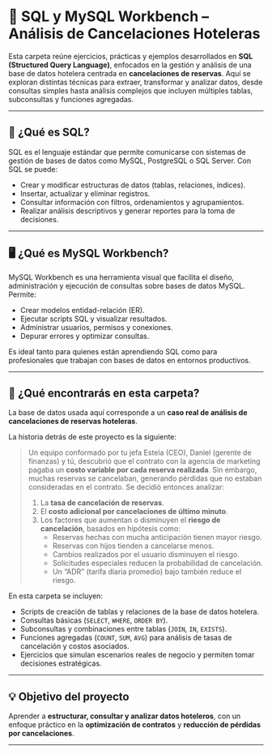 # 🧠 SQL y MySQL Workbench – Análisis de Cancelaciones Hoteleras

Esta carpeta reúne ejercicios, prácticas y ejemplos desarrollados en **SQL (Structured Query Language)**, enfocados en la gestión y análisis de una base de datos hotelera centrada en **cancelaciones de reservas**. Aquí se exploran distintas técnicas para extraer, transformar y analizar datos, desde consultas simples hasta análisis complejos que incluyen múltiples tablas, subconsultas y funciones agregadas.

---

## 🧰 ¿Qué es SQL?

SQL es el lenguaje estándar que permite comunicarse con sistemas de gestión de bases de datos como MySQL, PostgreSQL o SQL Server. Con SQL se puede:

- Crear y modificar estructuras de datos (tablas, relaciones, índices).  
- Insertar, actualizar y eliminar registros.  
- Consultar información con filtros, ordenamientos y agrupamientos.  
- Realizar análisis descriptivos y generar reportes para la toma de decisiones.

---

## 🖥️ ¿Qué es MySQL Workbench?

MySQL Workbench es una herramienta visual que facilita el diseño, administración y ejecución de consultas sobre bases de datos MySQL. Permite:

- Crear modelos entidad-relación (ER).  
- Ejecutar scripts SQL y visualizar resultados.  
- Administrar usuarios, permisos y conexiones.  
- Depurar errores y optimizar consultas.  

Es ideal tanto para quienes están aprendiendo SQL como para profesionales que trabajan con bases de datos en entornos productivos.

---

## 📁 ¿Qué encontrarás en esta carpeta?

La base de datos usada aquí corresponde a un **caso real de análisis de cancelaciones de reservas hoteleras**. 

La historia detrás de este proyecto es la siguiente:
> Un equipo conformado por tu jefa Estela (CEO), Daniel (gerente de finanzas) y tú, descubrió que el contrato con la agencia de marketing pagaba un **costo variable por cada reserva realizada**. Sin embargo, muchas reservas se cancelaban, generando pérdidas que no estaban consideradas en el contrato. Se decidió entonces analizar:
>
> 1. La **tasa de cancelación de reservas**.  
> 2. El **costo adicional por cancelaciones de último minuto**.  
> 3. Los factores que aumentan o disminuyen el **riesgo de cancelación**, basados en hipótesis como:
>    - Reservas hechas con mucha anticipación tienen mayor riesgo.  
>    - Reservas con hijos tienden a cancelarse menos.  
>    - Cambios realizados por el usuario disminuyen el riesgo.  
>    - Solicitudes especiales reducen la probabilidad de cancelación.  
>    - Un “ADR” (tarifa diaria promedio) bajo también reduce el riesgo.

En esta carpeta se incluyen:

- Scripts de creación de tablas y relaciones de la base de datos hotelera.  
- Consultas básicas (`SELECT`, `WHERE`, `ORDER BY`).  
- Subconsultas y combinaciones entre tablas (`JOIN`, `IN`, `EXISTS`).  
- Funciones agregadas (`COUNT`, `SUM`, `AVG`) para análisis de tasas de cancelación y costos asociados.  
- Ejercicios que simulan escenarios reales de negocio y permiten tomar decisiones estratégicas.

---

## 💡 Objetivo del proyecto

Aprender a **estructurar, consultar y analizar datos hoteleros**, con un enfoque práctico en la **optimización de contratos** y **reducción de pérdidas por cancelaciones**.

---
